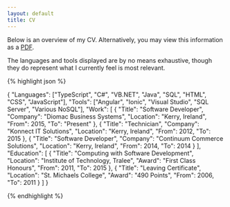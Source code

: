 ```yaml
---
layout: default
title: CV
---
```


Below is an overview of my CV. Alternatively, you may view this information as a [PDF](/resources/cv.pdf).

The languages and tools displayed are by no means exhaustive, though they do represent what I currently feel is most relevant.

{% highlight json %}

{
   "Languages": ["TypeScript", "C#", "VB.NET", "Java", "SQL", "HTML", "CSS", "JavaScript"],
   "Tools": ["Angular", "Ionic", "Visual Studio", "SQL Server", "Various NoSQL"],
   "Work": [
      {
         "Title": "Software Developer",
         "Company": "Diomac Business Systems",
         "Location": "Kerry, Ireland",
         "From": 2015,
         "To": "Present"
      },
      {
         "Title": "Technician",
         "Company": "Konnect IT Solutions",
         "Location": "Kerry, Ireland",
         "From": 2012,
         "To": 2015
      },
      {
         "Title": "Software Developer",
         "Company": "Continuum Commerce Solutions",
         "Location": "Kerry, Ireland",
         "From": 2014,
         "To": 2014
      }
   ],
   "Education": [
      {
        "Title": "Computing with Software Development",
        "Location": "Institute of Technology, Tralee",
        "Award": "First Class Honours",
        "From": 2011,
        "To": 2015
      },
      {
        "Title": "Leaving Certificate",
        "Location": "St. Michaels College",
        "Award": "490 Points",
        "From": 2006,
        "To": 2011
      }
   ]
}

{% endhighlight %}
